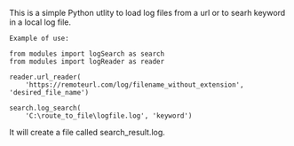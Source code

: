 This is a simple Python utlity to load log files from a url or to searh keyword in a local log file.

`Example of use:`

```
from modules import logSearch as search
from modules import logReader as reader

reader.url_reader(
    'https://remoteurl.com/log/filename_without_extension', 'desired_file_name')

search.log_search(
    'C:\route_to_file\logfile.log', 'keyword')

```
It will create a file called search_result.log.